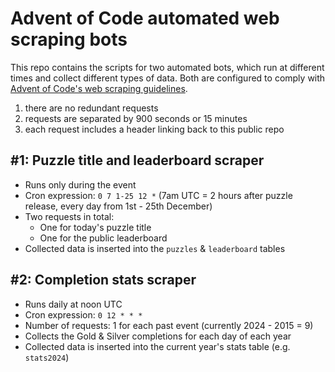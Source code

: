 # Advent of Code automated web scraping bots

This repo contains the scripts for two automated bots, which run at different times and collect different types of data. Both are configured to comply with [Advent of Code's web scraping guidelines](https://old.reddit.com/r/adventofcode/wiki/faqs/automation/).
1. there are no redundant requests
2. requests are separated by 900 seconds or 15 minutes
3. each request includes a header linking back to this public repo

## #1: Puzzle title and leaderboard scraper

- Runs only during the event
- Cron expression: `0 7 1-25 12 *` (7am UTC = 2 hours after puzzle release, every day from 1st - 25th December)
- Two requests in total:
    - One for today's puzzle title
    - One for the public leaderboard
- Collected data is inserted into the `puzzles` & `leaderboard` tables

## #2: Completion stats scraper

- Runs daily at noon UTC
- Cron expression: `0 12 * * *`
- Number of requests: 1 for each past event (currently 2024 - 2015 = 9)
- Collects the Gold & Silver completions for each day of each year
- Collected data is inserted into the current year's stats table (e.g. `stats2024`)

